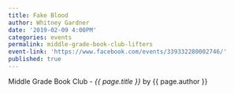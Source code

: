 ```yaml
---
title: Fake Blood
author: Whitney Gardner
date: '2019-02-09 4:00PM'
categories: events
permalink: middle-grade-book-club-lifters
event-link: 'https://www.facebook.com/events/339332280002746/'
published: true
---
```

Middle Grade Book Club - *{{ page.title }}* by {{ page.author }}
